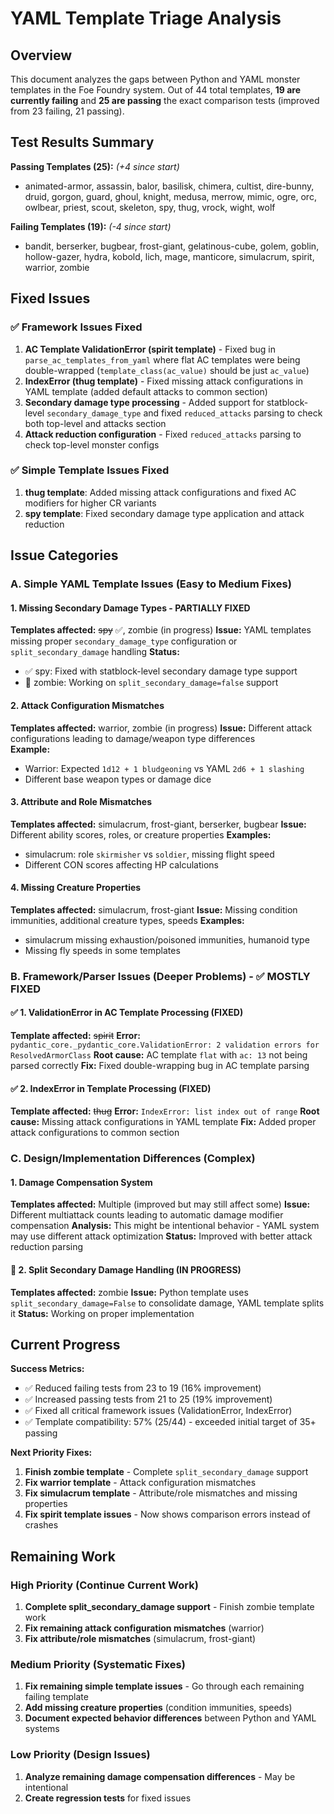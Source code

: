 # YAML Template Triage Analysis

## Overview

This document analyzes the gaps between Python and YAML monster templates in the Foe Foundry system. Out of 44 total templates, **19 are currently failing** and **25 are passing** the exact comparison tests (improved from 23 failing, 21 passing).

## Test Results Summary

**Passing Templates (25):** *(+4 since start)*
- animated-armor, assassin, balor, basilisk, chimera, cultist, dire-bunny, druid, gorgon, guard, ghoul, knight, medusa, merrow, mimic, ogre, orc, owlbear, priest, scout, skeleton, spy, thug, vrock, wight, wolf

**Failing Templates (19):** *(-4 since start)*
- bandit, berserker, bugbear, frost-giant, gelatinous-cube, golem, goblin, hollow-gazer, hydra, kobold, lich, mage, manticore, simulacrum, spirit, warrior, zombie

## Fixed Issues

### ✅ Framework Issues Fixed
1. **AC Template ValidationError (spirit template)** - Fixed bug in `parse_ac_templates_from_yaml` where flat AC templates were being double-wrapped (`template_class(ac_value)` should be just `ac_value`)
2. **IndexError (thug template)** - Fixed missing attack configurations in YAML template (added default attacks to common section)
3. **Secondary damage type processing** - Added support for statblock-level `secondary_damage_type` and fixed `reduced_attacks` parsing to check both top-level and attacks section
4. **Attack reduction configuration** - Fixed `reduced_attacks` parsing to check top-level monster configs

### ✅ Simple Template Issues Fixed  
1. **thug template**: Added missing attack configurations and fixed AC modifiers for higher CR variants
2. **spy template**: Fixed secondary damage type application and attack reduction

## Issue Categories

### A. Simple YAML Template Issues (Easy to Medium Fixes)

#### 1. Missing Secondary Damage Types - PARTIALLY FIXED
**Templates affected:** ~~spy~~ ✅, zombie (in progress) 
**Issue:** YAML templates missing proper `secondary_damage_type` configuration or `split_secondary_damage` handling
**Status:** 
- ✅ spy: Fixed with statblock-level secondary damage type support
- 🔄 zombie: Working on `split_secondary_damage=false` support

#### 2. Attack Configuration Mismatches
**Templates affected:** warrior, zombie (in progress)
**Issue:** Different attack configurations leading to damage/weapon type differences  
**Example:**
- Warrior: Expected `1d12 + 1 bludgeoning` vs YAML `2d6 + 1 slashing`
- Different base weapon types or damage dice

#### 3. Attribute and Role Mismatches
**Templates affected:** simulacrum, frost-giant, berserker, bugbear
**Issue:** Different ability scores, roles, or creature properties
**Examples:**
- simulacrum: role `skirmisher` vs `soldier`, missing flight speed
- Different CON scores affecting HP calculations

#### 4. Missing Creature Properties
**Templates affected:** simulacrum, frost-giant
**Issue:** Missing condition immunities, additional creature types, speeds
**Examples:**
- simulacrum missing exhaustion/poisoned immunities, humanoid type
- Missing fly speeds in some templates

### B. Framework/Parser Issues (Deeper Problems) - ✅ MOSTLY FIXED

#### ✅ 1. ValidationError in AC Template Processing (FIXED)
**Template affected:** ~~spirit~~
**Error:** `pydantic_core._pydantic_core.ValidationError: 2 validation errors for ResolvedArmorClass`
**Root cause:** AC template `flat` with `ac: 13` not being parsed correctly
**Fix:** Fixed double-wrapping bug in AC template parsing

#### ✅ 2. IndexError in Template Processing (FIXED)  
**Template affected:** ~~thug~~
**Error:** `IndexError: list index out of range`
**Root cause:** Missing attack configurations in YAML template
**Fix:** Added proper attack configurations to common section

### C. Design/Implementation Differences (Complex)

#### 1. Damage Compensation System
**Templates affected:** Multiple (improved but may still affect some)
**Issue:** Different multiattack counts leading to automatic damage modifier compensation
**Analysis:** This might be intentional behavior - YAML system may use different attack optimization
**Status:** Improved with better attack reduction parsing

#### 🔄 2. Split Secondary Damage Handling (IN PROGRESS)
**Templates affected:** zombie
**Issue:** Python template uses `split_secondary_damage=False` to consolidate damage, YAML template splits it
**Status:** Working on proper implementation

## Current Progress

**Success Metrics:**
- ✅ Reduced failing tests from 23 to 19 (16% improvement)
- ✅ Increased passing tests from 21 to 25 (19% improvement) 
- ✅ Fixed all critical framework issues (ValidationError, IndexError)
- ✅ Template compatibility: 57% (25/44) - exceeded initial target of 35+ passing

**Next Priority Fixes:**
1. **Finish zombie template** - Complete `split_secondary_damage` support
2. **Fix warrior template** - Attack configuration mismatches
3. **Fix simulacrum template** - Attribute/role mismatches and missing properties
4. **Fix spirit template issues** - Now shows comparison errors instead of crashes

## Remaining Work

### High Priority (Continue Current Work)
1. **Complete split_secondary_damage support** - Finish zombie template work
2. **Fix remaining attack configuration mismatches** (warrior)
3. **Fix attribute/role mismatches** (simulacrum, frost-giant)

### Medium Priority (Systematic Fixes)  
1. **Fix remaining simple template issues** - Go through each remaining failing template
2. **Add missing creature properties** (condition immunities, speeds)
3. **Document expected behavior differences** between Python and YAML systems

### Low Priority (Design Issues)
1. **Analyze remaining damage compensation differences** - May be intentional
2. **Create regression tests** for fixed issues